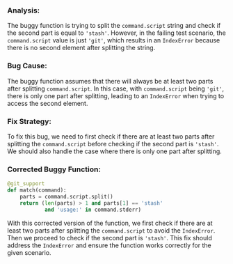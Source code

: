 ### Analysis:
The buggy function is trying to split the `command.script` string and check if the second part is equal to `'stash'`. However, in the failing test scenario, the `command.script` value is just `'git'`, which results in an `IndexError` because there is no second element after splitting the string.

### Bug Cause:
The buggy function assumes that there will always be at least two parts after splitting `command.script`. In this case, with `command.script` being `'git'`, there is only one part after splitting, leading to an `IndexError` when trying to access the second element.

### Fix Strategy:
To fix this bug, we need to first check if there are at least two parts after splitting the `command.script` before checking if the second part is `'stash'`. We should also handle the case where there is only one part after splitting.

### Corrected Buggy Function:
```python
@git_support
def match(command):
    parts = command.script.split()
    return (len(parts) > 1 and parts[1] == 'stash'
            and 'usage:' in command.stderr)
```

With this corrected version of the function, we first check if there are at least two parts after splitting the `command.script` to avoid the `IndexError`. Then we proceed to check if the second part is `'stash'`. This fix should address the `IndexError` and ensure the function works correctly for the given scenario.